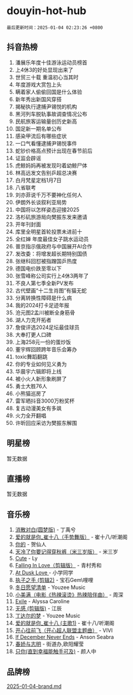 # douyin-hot-hub

`最后更新时间：2025-01-04 02:23:26 +0800`

## 抖音热榜

1. 潘展乐年度十佳游泳运动员榜首
1. 上4休3的好处显现出来了
1. 世贸三十载 重温初心当其时
1. 年度游戏大赏包上头
1. 瞒着家人偷偷回国是什么体验
1. 新年秀出新国风穿搭
1. 揭秘执行逮捕尹锡悦的机构
1. 黑河列车脱轨事故调查情况公布
1. 民航旅客运输量创历史新高
1. 国足新一期名单公布
1. 感染甲流后有哪些症状
1. 一口气看懂逮捕尹锡悦事件
1. 蛇钞价格高点预计出现在春节前后
1. 证监会辟谣
1. 虎鲸妈妈再被发现叼着幼鲸尸体
1. 林高远发文告别乒超总决赛
1. 白月梵星定档1月7日
1. 八省联考
1. 刘亦菲说千万不要神化任何人
1. 伊朗外长谈叙利亚局势
1. 中国将以怎样姿态迎接2025
1. 洛杉矶旅游局向樊振东发来邀请
1. 开年刊封面
1. 库里全明星首轮投票未进前十
1. 全红婵 年度最佳女子跳水运动员
1. 普京指示俄政府与中国展开AI合作
1. 发改委：将增发超长期特别国债
1. 张继科回怼被指蹭国乒热度
1. 德国电价跌至零以下
1. 张雪峰称公司实行上4休3两年了
1. 不良人第七季全新PV发布
1. 古代壁画“十二生肖图”有猫无蛇
1. 分离转换性障碍是什么病
1. 我的2024打卡足迹年报
1. 沧元图2孟川被断全身筋骨
1. 湖人力克开拓者
1. 詹俊评选2024足坛最佳球员
1. 大奉打更人口碑
1. 上海258元一份的蛋炒饭
1. 董宇辉回顾跨年音乐会筹办
1. toxic舞蹈翻跳
1. 你的专业如何见义勇为
1. 华晨宇六辑即将上线
1. 被小火人新形象刷屏了
1. 勇士大胜76人
1. 小熊猫巡房了
1. 雷军晒抖音3000万粉奖杯
1. 复古动漫美女有多飒
1. 火力全开翻唱
1. 许昕回应采访为樊振东解围

## 明星榜

暂无数据

## 直播榜

暂无数据

## 音乐榜

1. [消散对白(圆梦版)](https://sf3-cdn-tos.douyinstatic.com/obj/tos-cn-ve-2774/og4jB5I5IizzoZVAAAzWgBMAsMDWoArfwBOiFs) - 丁禹兮
1. [爱的就是你_崔十八（手势舞版）](https://sf5-hl-cdn-tos.douyinstatic.com/obj/tos-cn-ve-2774/oApB2AigNyB4sTw7JhBOikMAf0oDJzMWBuIrgm) - 崔十八/听潮阁
1. [你的](https://sf3-cdn-tos.douyinstatic.com/obj/tos-cn-ve-2774/oYuIeKf42jB7sEV6B2upMdpYAgfrQWj0FeRegh) - 贺仙人
1. [天冷了你要记得穿秋裤（米三岁版）](https://sf5-hl-cdn-tos.douyinstatic.com/obj/tos-cn-ve-2774/oQlIwVIDWiZ6BQilAorS7MA0AgCkQDvcZAdm1) - 米三岁
1. [Cute](https://sf5-hl-cdn-tos.douyinstatic.com/obj/tos-cn-ve-2774/o4IbIzHWKAAB4wsS5qMBRiiAlEBGTpQRNfFvuo) - Ly
1. [Falling In Love（剪辑版）](https://sf5-hl-cdn-tos.douyinstatic.com/obj/tos-cn-ve-2774/o8ajpA8zzgBPahbBIO8AcKGBLJezFCRd1wfP9f) - 青村秀和
1. [ At Dusk  Love ](https://sf6-cdn-tos.douyinstatic.com/obj/tos-cn-ve-2774/o8CrpCf5CaYgI4ZrtQgMQAFEfuGqNnRSDQAPBc) - 小学同学
1. [执子之手 (剪辑2)](https://sf6-cdn-tos.douyinstatic.com/obj/tos-cn-ve-2774/oUoZLQjCc31XzqsBnBQUNgeKtYPBcgbFDwtfcu) - 宝石Gem\哩哩
1. [冬日愿望清单](https://sf5-hl-cdn-tos.douyinstatic.com/obj/tos-cn-ve-2774/oIIgUOeamCFCVAzxN6MFRLIBlLGpUqQxeeHrLE) - Youzee Music
1. [小美满（电影《热辣滚烫》热辣陪伴曲）](https://sf5-hl-cdn-tos.douyinstatic.com/obj/tos-cn-ve-2774/o0GAn2lSgfZIDUgtevCGDQYnFg4CwnrBaxbTZL) - 周深
1. [Exile](https://sf5-hl-cdn-tos.douyinstatic.com/obj/tos-cn-ve-2774/oYj4gAQTknKE3WW0Je8KGmQ7z1cA4FefwtbufD) - Alyssa Caroline
1. [无感 (剪辑版)](https://sf5-hl-cdn-tos.douyinstatic.com/obj/tos-cn-ve-2774/o0eIsUzJBDlQaQFC5OFlgbMEZC1TFYBftOBn6p) - 江辰
1. [丁达尔的梦](https://sf5-hl-cdn-tos.douyinstatic.com/obj/tos-cn-ve-2774/oMU3WirUZBVQkAC9ccG5P2IQirziZM2RTInUY) - Youzee Music
1. [爱的就是你_崔十八 (主歌1)](https://sf5-hl-cdn-tos.douyinstatic.com/obj/tos-cn-ve-2774/oI5BO5DhFZ6UTcNCnZaOCBLtZ7WIMQGfgnXf5E) - 崔十八/听潮阁
1. [开心往前飞（开心超人联盟主题曲）](https://sf5-hl-cdn-tos.douyinstatic.com/obj/tos-cn-ve-2774/9d8fb7c82cf1421fb93a9fe925275e0a) - VIVI
1. [If December Never Ends](https://sf5-hl-cdn-tos.douyinstatic.com/obj/tos-cn-ve-2774/oY1IQMoTgCFIBg8RZifyqlBBt1UFgitTYmxeOS) - Anson Seabra
1. [春娇与志明](https://sf6-cdn-tos.douyinstatic.com/obj/tos-cn-ve-2774/e530d8fceb7044b39707d7f9ff54add1) - 街道办,欧阳耀莹
1. [只你(直到幸福能触手可及)](https://sf5-hl-cdn-tos.douyinstatic.com/obj/tos-cn-ve-2774/o0lBkRDzFTeaVSUz3ZZSCBVtZ5DIMQGfgmEAuE) - 颜人中

## 品牌榜

[2025-01-04-brand.md](2025-01-04-brand.md)
